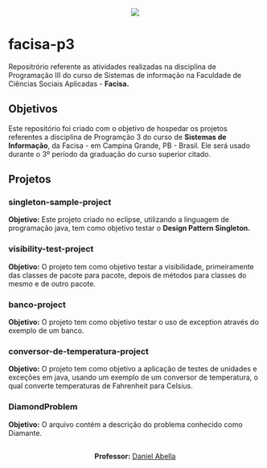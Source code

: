 <p align="center">
  <a href="https://cesed.br">
    <img src="https://media.licdn.com/mpr/mpr/shrink_200_200/AAEAAQAAAAAAAAh1AAAAJDlmN2ViMGFhLThkZDEtNDFiMC1hYzI1LTViOWRkMTYzM2VjZg.png" >
  </a>
</p>

# facisa-p3
Repositrório referente as atividades realizadas na disciplina de Programação III do curso de Sistemas de informação na Faculdade de Ciências Sociais Aplicadas - **Facisa.**

## Objetivos
Este repositório foi criado com o objetivo de hospedar os projetos referentes a disciplina de 
Programção 3 do curso de **Sistemas de Informação**, da Facisa - em Campina Grande, PB - Brasil.
Ele será usado durante o 3º período da graduação do curso superior citado.

## Projetos

### singleton-sample-project
**Objetivo:**  Este projeto criado no eclipse, utilizando a linguagem de programação java, tem como objetivo testar o **Design Pattern Singleton.**<br>

### visibility-test-project
**Objetivo:** O projeto tem como objetivo testar a visibilidade, primeiramente das classes de 
pacote para pacote, depois de métodos para classes do mesmo e de outro pacote.<br>

### banco-project
**Objetivo:** O projeto tem como objetivo testar o uso de exception através do exemplo de um banco.<br>

### conversor-de-temperatura-project
**Objetivo:** O projeto tem como objetivo a aplicação de testes de unidades e exceções em java, usando um exemplo de um conversor de temperatura, o qual converte temperaturas de Fahrenheit para Celsius.<br>

### DiamondProblem
**Objetivo:** O arquivo contém a descrição do problema conhecido como Diamante.<br>

##
<p align ="center"> <b>Professor:</b>
  <a href="https://github.com/daniel-abella"> Daniel Abella</a>
</p>
